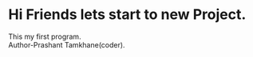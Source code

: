 # Hi Friends  lets start to new Project.
This my first program.
<br>
Author-Prashant Tamkhane(coder).

